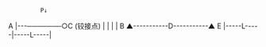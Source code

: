  
             P↓
A |---───────○C (铰接点)
  |           |
  |           |
B ▲-----------D-----------▲ E
  |-----L-----|-----L-----|


